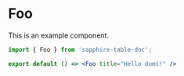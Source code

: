 # Foo

This is an example component.

```jsx
import { Foo } from 'sapphire-table-doc';

export default () => <Foo title="Hello dumi!" />
```

